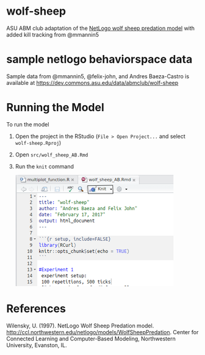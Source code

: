 # wolf-sheep
ASU ABM club adaptation of the [NetLogo wolf sheep predation model](http://ccl.northwestern.edu/netlogo/models/WolfSheepPredation) with added kill tracking from @mmannin5

# sample netlogo behaviorspace data
Sample data from @mmannin5, @felix-john, and Andres Baeza-Castro is available at https://dev.commons.asu.edu/data/abmclub/wolf-sheep 

# Running the Model

To run the model

1. Open the project in the RStudio (`File > Open Project...` and select `wolf-sheep.Rproj`)
2. Open `src/wolf_sheep_AB.Rmd`
3. Run the `knit` command

   ![Location of Knit button on RStudio](images/knit.png "RStudio knit")


# References
Wilensky, U. (1997). NetLogo Wolf Sheep Predation model. http://ccl.northwestern.edu/netlogo/models/WolfSheepPredation.
Center for Connected Learning and Computer-Based Modeling, Northwestern University, Evanston, IL.
